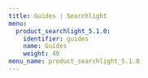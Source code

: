 ```yaml
---
title: Guides | Searchlight
menu:
  product_searchlight_5.1.0:
    identifier: guides
    name: Guides
    weight: 40
menu_name: product_searchlight_5.1.0
---
```


